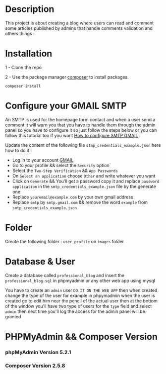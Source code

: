 # Description

This project is about creating a blog where users can read and comment some articles published by admins that handle comments validation and others things : 


# Installation

1 - Clone the repo

2 - Use the package manager [composer](https://getcomposer.org/doc/00-intro.md) to install packages.
```
composer install
```

# Configure your GMAIL SMTP

An SMTP is used for the homepage form contact and when a user send a comment it will warn you that you have to handle them through the admin panel so you have to configure it so just follow the steps below or you can follow this tutorial too if you want [How to configure SMTP GMAIL](https://www.youtube.com/watch?v=yuOK6D7deTo) : 

 Update the content of the following file `stmp_credentials_example.json` here how to do it :

 - Log in to your account [GMAIL](https://gmail.com)
 - Go to your profile && select the `Security` option`
 - Select the `Two-Step Verification` && `App Passwords`
 - On `Select an application` choose `Other` and write whatever you want
 - Click on `Generate` && You'll get a password copy it and replace `password application` in the `smtp_credentials_example.json` file  by the generate one
 - Replace `youremail@example.com` by your own gmail address
 - Replace `smtp` by `smtp.gmail.com` && remove the word `example` from `smtp_credentials_example.json`



# Folder

Create the following folder :
`user_profile` on `images` folder

# Database & User

Create a database called `professional_blog` and insert the `professional_blog.sql` in phpmyadmin or any other web app using mysql

You have to create an `admin` user `DO IT ON THE WEB APP` then when created change the type of the user for example in phpymadmin when the user is created go to edit him near the pencil of the actual user then at the bottom of the window you'll have two type of users for the `type` field and select `admin` then next time you'll log the access for the admin panel will be granted


# PHPMyAdmin && Composer Version

### phpMyAdmin Version 5.2.1
### Composer Version 2.5.8


